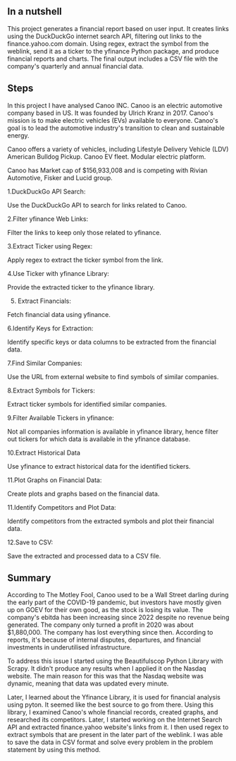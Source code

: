 ## In a nutshell

This project generates a financial report based on user input. It creates links using the DuckDuckGo internet search API, filtering out links to the finance.yahoo.com domain. Using regex, extract the symbol from the weblink, send it as a ticker to the yfinance Python package, and produce financial reports and charts. The final output includes a CSV file with the company's quarterly and annual financial data.

## Steps

In this project I have analysed Canoo INC. Canoo is an electric automotive company based in US. It was founded by Ulrich Kranz in 2017. Canoo's mission is to make electric
vehicles (EVs) available to everyone. Canoo's goal is to lead the automotive industry's transition to clean and sustainable energy.

Canoo offers a variety of vehicles, including
Lifestyle Delivery Vehicle (LDV)
American Bulldog Pickup.
Canoo EV fleet.
Modular electric platform. 

Canoo has Market cap of $156,933,008 and is competing with Rivian Automotive, Fisker and Lucid group.

1.DuckDuckGo API Search:

Use the DuckDuckGo API to search for links related to Canoo.

2.Filter yfinance Web Links:

Filter the links to keep only those related to yfinance.

3.Extract Ticker using Regex:

Apply regex to extract the ticker symbol from the link.

4.Use Ticker with yfinance Library:

Provide the extracted ticker to the yfinance library.

5. Extract Financials:

Fetch financial data using yfinance.

6.Identify Keys for Extraction:

Identify specific keys or data columns to be extracted from the financial data.

7.Find Similar Companies:

Use the URL from external website to find symbols of similar companies.

8.Extract Symbols for Tickers:

Extract ticker symbols for identified similar companies.

9.Filter Available Tickers in yfinance:

Not all companies information is available in yfinance library, hence filter out tickers for which data is available in the yfinance database.

10.Extract Historical Data

Use yfinance to extract historical data for the identified tickers.

11.Plot Graphs on Financial Data:

Create plots and graphs based on the financial data.

11.Identify Competitors and Plot Data:

Identify competitors from the extracted symbols and plot their financial data.

12.Save to CSV:

Save the extracted and processed data to a CSV file.


## Summary

According to The Motley Fool, Canoo used to be a Wall Street darling during the early part of the COVID-19 pandemic, but investors have mostly given up on GOEV for their own good, as the stock is losing its value. The company's ebitda has been increasing since 2022 despite no revenue being generated. The company only turned a profit in 2020 was about $1,880,000. The company has lost everything since then. According to reports, it's because of internal disputes, departures, and financial investments in underutilised infrastructure.

To address this issue I started using the Beautifulscop Python Library with Scrapy. It didn't produce any results when I applied it on the Nasdaq website. The main reason for this was that the Nasdaq website was dynamic, meaning that data was updated every minute.

Later, I learned about the Yfinance Library, it is used for financial analysis using pyton. It seemed like the best source to go from there. Using this library, I examined Canoo's whole financial records, created graphs, and researched its competitors. Later, I started working on the Internet Search API and extracted finance.yahoo website's links from it. I then used regex to extract symbols that are present in the later part of the weblink. I was able to save the data in CSV format and solve every problem in the problem statement by using this method.
